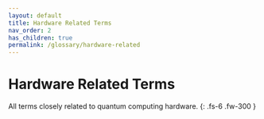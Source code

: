 ```yaml
---
layout: default
title: Hardware Related Terms
nav_order: 2
has_children: true
permalink: /glossary/hardware-related
---
```


# Hardware Related Terms

All terms closely related to quantum computing hardware.
{: .fs-6 .fw-300 }

